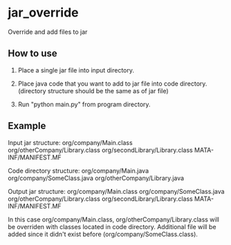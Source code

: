 # jar_override
Override and add files to jar

## How to use

1. Place a single jar file into input directory.

2. Place java code that you want to add to jar file into code directory. (directory structure should be the same as of jar file)

3. Run "python main.py" from program directory.

## Example

Input jar structure:
    org/company/Main.class
    org/otherCompany/Library.class
    org/secondLibrary/Library.class
    MATA-INF/MANIFEST.MF

Code directory structure:
    org/company/Main.java
    org/company/SomeClass.java
    org/otherCompany/Library.java

Output jar structure:
    org/company/Main.class
    org/company/SomeClass.java
    org/otherCompany/Library.class
    org/secondLibrary/Library.class
    MATA-INF/MANIFEST.MF


In this case org/company/Main.class, org/otherCompany/Library.class will be overriden with classes located in code directory.
Additional file will be added since it didn't exist before (org/company/SomeClass.class).